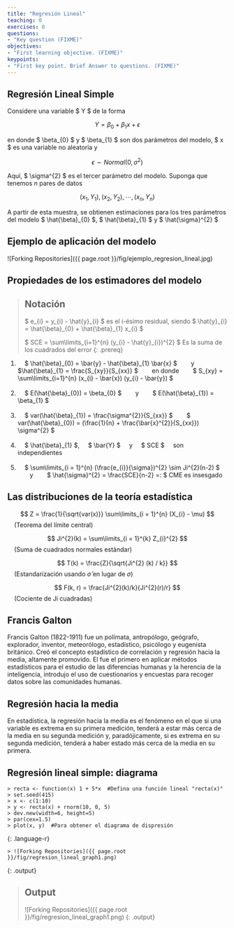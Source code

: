 ```yaml
---
title: "Regresión Lineal"
teaching: 0
exercises: 0
questions:
- "Key question (FIXME)"
objectives:
- "First learning objective. (FIXME)"
keypoints:
- "First key point. Brief Answer to questions. (FIXME)"
---
```


## Regresión Lineal Simple
Considere una variable $ Y $ de la forma

$$ Y = \beta_{0} + \beta_{1} x + \epsilon $$ 

en donde $ \beta\_{0} $ y $ \beta\_{1} $ son dos parámetros del modelo, $ x $ es una variable no aleatoria y

$$ \epsilon \sim Normal(0, \sigma^{2}) $$

Aquí, $ \sigma^{2} $ es el tercer parámetro del modelo. Suponga que tenemos _n_ pares de datos

$$ (x_{1}, Y_{1}), (x_{2}, Y_{2}), \cdots, (x_{n}, Y_{n}) $$

A partir de esta muestra, se obtienen estimaciones para los tres parámetros del modelo $ \hat{\beta}\_{0} $, $ \hat{\beta}\_{1} $ y $ \hat{\sigma}^{2} $

## Ejemplo de aplicación del modelo

![Forking Repositories]({{ page.root }}/fig/ejemplo_regresion_lineal.jpg)

## Propiedades de los estimadores del modelo

> ## Notación
>
> $ e_{i} = y\_{i} - \hat{y}\_{i} $ es el i-ésimo residual, siendo $ \hat{y}\_{i} = \hat{\beta}\_{0} + \hat{\beta}\_{1} x_{i} $
> 
> $ SCE = \sum\limits_{i=1}^{n} (y_{i} - \hat{y}\_{i})^{2} $ Es la suma de los cuadrados del error
{: .prereq}  

1. &nbsp;&nbsp;&nbsp; $ \hat{\beta}\_{0} = \bar{y} - \hat{\beta}\_{1} \bar{x} $ &nbsp;&nbsp;&nbsp;&nbsp;&nbsp;&nbsp; y &nbsp;&nbsp;&nbsp;&nbsp;&nbsp;&nbsp; $\hat{\beta}\_{1} = \frac{S_{xy}}{S_{xx}} $ &nbsp;&nbsp;&nbsp;&nbsp;&nbsp;&nbsp; en donde &nbsp;&nbsp;&nbsp;&nbsp;&nbsp;&nbsp; $ S_{xy} = \sum\limits_{i=1}^{n} (x_{i} - \bar{x}) (y_{i} - \bar{y}) $ <br> <br>
2. &nbsp;&nbsp;&nbsp; $ E(\hat{\beta}\_{0}) = \beta_{0} $ &nbsp;&nbsp;&nbsp;&nbsp;&nbsp;&nbsp; y &nbsp;&nbsp;&nbsp;&nbsp;&nbsp;&nbsp; $ E(\hat{\beta}\_{1}) = \beta_{1} $ <br> <br>
3. &nbsp;&nbsp;&nbsp; $ var(\hat{\beta}\_{1}) = \frac{\sigma^{2}}{S_{xx}} $ &nbsp;&nbsp;&nbsp;&nbsp;&nbsp;&nbsp; $ var(\hat{\beta}\_{0}) = (\frac{1}{n} + \frac{\bar{x}^{2}}{S_{xx}}) \sigma^{2} $ <br> <br>
4. &nbsp;&nbsp;&nbsp; $ \hat{\beta}\_{1} $, &nbsp;&nbsp;&nbsp; $ \bar{Y} $ &nbsp;&nbsp;&nbsp; y &nbsp;&nbsp;&nbsp; $ SCE $ &nbsp;&nbsp;&nbsp; son independientes <br> <br>
5. &nbsp;&nbsp;&nbsp; $ \sum\limits_{i = 1}^{n} (\frac{e_{i}}{\sigma})^{2} \sim Ji^{2}(n-2) $ &nbsp;&nbsp;&nbsp;&nbsp;&nbsp;&nbsp; y &nbsp;&nbsp;&nbsp;&nbsp;&nbsp;&nbsp; $ \hat{\sigma}^{2} = \frac{SCE}{n-2} =: $ CME es insesgado 

## Las distribuciones de la teoría estadística

$$ Z = \frac{1}{\sqrt{var(x)}} \sum\limits_{i = 1}^{n} (X_{i} - \mu) $$ &nbsp;&nbsp;&nbsp; (Teorema del límite central)

$$ Ji^{2}(k) = \sum\limits_{i = 1}^{k} Z_{i}^{2} $$ &nbsp;&nbsp;&nbsp; (Suma de cuadrados normales estándar)

$$ T(k) = \frac{Z}{\sqrt{Ji^{2} (k) / k}} $$ &nbsp;&nbsp;&nbsp; (Estandarización usando $\hat{\sigma}$ en lugar de $\sigma$)

$$ F(k, r) = \frac{Ji^{2}(k)/k}{Ji^{2}(r)/r} $$ &nbsp;&nbsp;&nbsp; (Cociente de Ji cuadradas)

## Francis Galton

Francis Galton (1822-1911) fue un polímata, antropólogo, geógrafo, explorador, inventor, meteorólogo, estadístico, psicólogo y eugenista británico. Creó el concepto estadístico de correlación y regresión hacia la media, altamente promovido. El fue el primero en aplicar métodos estadísticos para el estudio de las diferencias humanas y la herencia de la inteligencia, introdujo el uso de cuestionarios y encuestas para recoger datos sobre las comunidades humanas.

## Regresión hacia la media

En estadística, la regresión hacia la media es el fenómeno en el que si una variable es extrema en su primera medición, tenderá a estar más cerca de la media en su segunda medición y, paradójicamente, si es extrema en su segunda medición, tenderá a haber estado más cerca de la media en su primera. 

## Regresión lineal simple: diagrama

~~~
> recta <- function(x) 1 + 5*x  #Defina una función lineal "recta(x)"
> set.seed(415)
> x <- c(1:10)
> y <- recta(x) + rnorm(10, 0, 5)
> dev.new(width=6, height=5)
> par(cex=1.5)
> plot(x, y)  #Para obtener el diagrama de dispresión
~~~
{: .language-r}

~~~
> ![Forking Repositories]({{ page.root }}/fig/regresion_lineal_graph1.png)
~~~
{: .output}

> ## Output
> ![Forking Repositories]({{ page.root }}/fig/regresion_lineal_graph1.png)
{: .output}



